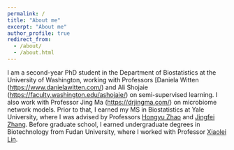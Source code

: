 ```yaml
---
permalink: /
title: "About me"
excerpt: "About me"
author_profile: true
redirect_from: 
  - /about/
  - /about.html
---
```


I am a second-year PhD student in the Department of Biostatistics at the University of Washington, working with Professors [Daniela Witten (https://www.danielawitten.com/) and Ali Shojaie (https://faculty.washington.edu/ashojaie/) on semi-supervised learning. I also work with Professor Jing Ma (https://drjingma.com/) on microbiome network models. Prior to that, I earned my MS in Biostatistics at Yale University, where I was advised by Professors [Hongyu Zhao](https://zhaocenter.org/) and [Jingfei Zhang](https://sites.google.com/view/ejzhang/home?authuser=0). Before graduate school, I earned undergraduate degrees in Biotechnology from Fudan University, where I worked with Professor [Xiaolei Lin](https://xiaolei-lin.github.io/).

